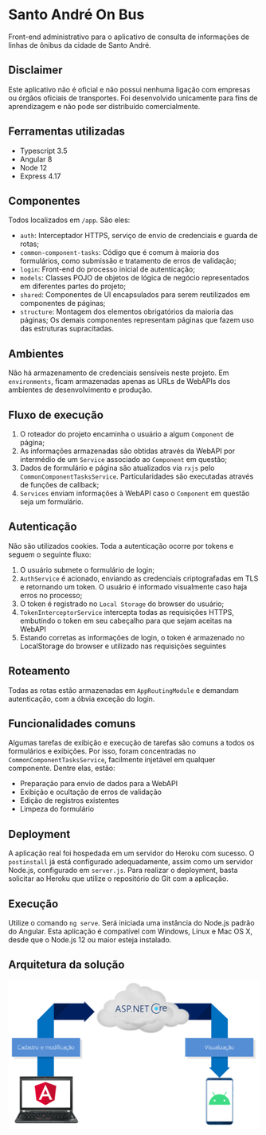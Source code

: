 # Santo André On Bus

Front-end administrativo para o aplicativo de consulta de informações de linhas de ônibus da cidade de Santo André.

## Disclaimer
Este aplicativo não é oficial e não possui nenhuma ligação com empresas ou órgãos oficiais de transportes.
Foi desenvolvido unicamente para fins de aprendizagem e não pode ser distribuído comercialmente.

## Ferramentas utilizadas
- Typescript 3.5
- Angular 8
- Node 12
- Express 4.17

## Componentes
Todos localizados em `/app`. São eles:
- `auth`: Interceptador HTTPS, serviço de envio de credenciais e guarda de rotas;
- `common-component-tasks`: Código que é comum à maioria dos formulários, como submissão e tratamento de erros de validação;
- `login`: Front-end do processo inicial de autenticação;
- `models`: Classes POJO de objetos de lógica de negócio representados em diferentes partes do projeto;
- `shared`: Componentes de UI encapsulados para serem reutilizados em componentes de páginas;
- `structure`: Montagem dos elementos obrigatórios da maioria das páginas;
Os demais componentes representam páginas que fazem uso das estruturas supracitadas.

## Ambientes
Não há armazenamento de credenciais sensíveis neste projeto. Em `environments`, ficam armazenadas apenas as URLs de WebAPIs dos ambientes de desenvolvimento e produção.

## Fluxo de execução
1. O roteador do projeto encaminha o usuário a algum `Component` de página;
2. As informações armazenadas são obtidas através da WebAPI por intermédio de um `Service` associado ao `Component` em questão;
3. Dados de formulário e página são atualizados via `rxjs` pelo `CommonComponentTasksService`. Particularidades são executadas através de funções de callback;
4. `Services` enviam informações à WebAPI caso o `Component` em questão seja um formulário.

## Autenticação
Não são utilizados cookies. Toda a autenticação ocorre por tokens e seguem o seguinte fluxo:
1. O usuário submete o formulário de login;
2. `AuthService` é acionado, enviando as credenciais criptografadas em TLS e retornando um token. O usuário é informado visualmente caso haja erros no processo;
3. O token é registrado no `Local Storage` do browser do usuário;
4. `TokenInterceptorService` intercepta todas as requisições HTTPS, embutindo o token em seu cabeçalho para que sejam aceitas na WebAPI
5. Estando corretas as informações de login, o token é armazenado no LocalStorage do browser e utilizado nas requisições seguintes

## Roteamento
Todas as rotas estão armazenadas em `AppRoutingModule` e demandam autenticação, com a óbvia exceção do login.

## Funcionalidades comuns
Algumas tarefas de exibição e execução de tarefas são comuns a todos os formulários e exibições. Por isso, foram concentradas no `CommonComponentTasksService`, facilmente injetável em qualquer componente. Dentre elas, estão:
- Preparação para envio de dados para a WebAPI
- Exibição e ocultação de erros de validação
- Edição de registros existentes
- Limpeza do formulário

## Deployment
A aplicação real foi hospedada em um servidor do Heroku com sucesso. O `postinstall` já está configurado adequadamente, assim como um servidor Node.js, configurado em `server.js`.
Para realizar o deployment, basta solicitar ao Heroku que utilize o repositório do Git com a aplicação.

## Execução
Utilize o comando `ng serve`. Será iniciada uma instância do Node.js padrão do Angular. Esta aplicação é compatível com Windows, Linux e Mac OS X, desde que o Node.js 12 ou maior esteja instalado.

## Arquitetura da solução
![Principal](https://raw.githubusercontent.com/marcomvidal/SantoAndreOnBus/master/arquitetura.png)
